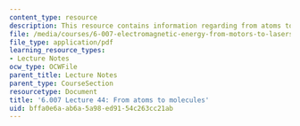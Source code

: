 ```yaml
---
content_type: resource
description: This resource contains information regarding from atoms to molecules.
file: /media/courses/6-007-electromagnetic-energy-from-motors-to-lasers-spring-2011/bffa0e6aab6a5a98ed9154c263cc21ab_MIT6_007S11_lec44.pdf
file_type: application/pdf
learning_resource_types:
- Lecture Notes
ocw_type: OCWFile
parent_title: Lecture Notes
parent_type: CourseSection
resourcetype: Document
title: '6.007 Lecture 44: From atoms to molecules'
uid: bffa0e6a-ab6a-5a98-ed91-54c263cc21ab
---
```

